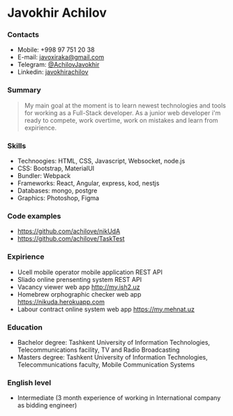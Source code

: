 # Javokhir Achilov

### Contacts
- Mobile: +998 97 751 20 38
- E-mail: [javoxiraka@gmail.com](mailto:javoxiraka@gmail.com)
- Telegram: [@AchilovJavokhir](https://t.me/AchilovJavokhir "Telegram profile")
- Linkedin: [javokhirachilov](https://www.linkedin.com/in/javokhirachilov "Linkedin profile")

### Summary
>My main goal at the moment is to learn newest technologies and tools for working as a Full-Stack developer.  As a junior web developer i'm ready to compete, work overtime, work on mistakes and learn from expirience.

### Skills
- Technoogies: HTML, CSS, Javascript, Websocket, node.js
- CSS: Bootstrap, MaterialUI
- Bundler: Webpack
- Frameworks: React, Angular, express, kod, nestjs
- Databases: mongo, postgre
- Graphics: Photoshop, Figma

### Code examples
- <https://github.com/achilove/nikUdA>
- <https://github.com/achilove/TaskTest>

### Expirience
- Ucell mobile operator mobile application REST API
- Sliado online prensenting system REST API
- Vacancy viewer web app http://my.ish2.uz
- Homebrew orphographic checker web app https://nikuda.herokuapp.com
- Labour contract online system web app https://my.mehnat.uz

### Education
- Bachelor degree: Tashkent University of Information Technologies, Telecommunications facility, TV and Radio Broadcasting
- Masters degree: Tashkent University of Information Technologies, Telecommunications faculty, Mobile Communication Systems

### English level
- Intermediate (3 month experience of working in International company as bidding engineer)